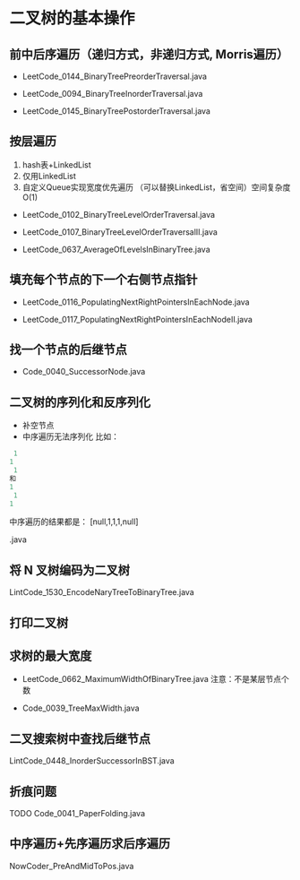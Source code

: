 # 二叉树的基本操作

## 前中后序遍历（递归方式，非递归方式, Morris遍历）

- LeetCode_0144_BinaryTreePreorderTraversal.java

- LeetCode_0094_BinaryTreeInorderTraversal.java

- LeetCode_0145_BinaryTreePostorderTraversal.java

## 按层遍历

 1. hash表+LinkedList
 2. 仅用LinkedList
 3. 自定义Queue实现宽度优先遍历 （可以替换LinkedList，省空间）空间复杂度O(1)

- LeetCode_0102_BinaryTreeLevelOrderTraversal.java

- LeetCode_0107_BinaryTreeLevelOrderTraversalII.java

- LeetCode_0637_AverageOfLevelsInBinaryTree.java

## 填充每个节点的下一个右侧节点指针

- LeetCode_0116_PopulatingNextRightPointersInEachNode.java

- LeetCode_0117_PopulatingNextRightPointersInEachNodeII.java

## 找一个节点的后继节点

- Code_0040_SuccessorNode.java

## 二叉树的序列化和反序列化

- 补空节点
- 中序遍历无法序列化 比如：

```java
 1
1
 1
和
1
 1
1
```

中序遍历的结果都是： [null,1,1,1,null]

.java

## 将 N 叉树编码为二叉树

LintCode_1530_EncodeNaryTreeToBinaryTree.java

## 打印二叉树

## 求树的最大宽度

- LeetCode_0662_MaximumWidthOfBinaryTree.java 注意：不是某层节点个数

- Code_0039_TreeMaxWidth.java

## 二叉搜索树中查找后继节点

LintCode_0448_InorderSuccessorInBST.java

## 折痕问题

TODO Code_0041_PaperFolding.java

## 中序遍历+先序遍历求后序遍历

NowCoder_PreAndMidToPos.java
